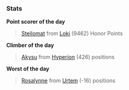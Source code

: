 

### Stats

**Point scorer of the day**
>[Steilomat](/#/character/Loki/560318) from [Loki](/#/ranking/Loki)  (9462) Honor Points


**Climber of the day**
>[Akysu](/#/character/Hyperion/452482) from [Hyperion](/#/ranking/Hyperion)  (426) positions


**Worst of the day**
>[Rosalynne](/#/character/Urtem/1289694) from [Urtem](/#/ranking/Urtem)  (-16) positions


